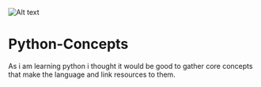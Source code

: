 ![Alt text]([[https://www.google.com/search?q=python+&sca_esv=a5fe1f6bddd2655c&sca_upv=1&udm=2&biw=1858&bih=932&sxsrf=ADLYWIITltjbOKD8F6YeTqCACVvIF5cSig%3A1715321018797&ei=urg9ZoujMLfPxc8P26CimAg&ved=0ahUKEwiL6IDgtIKGAxW3Z_EDHVuQCIMQ4dUDCBA&uact=5&oq=python+&gs_lp=Egxnd3Mtd2l6LXNlcnAiB3B5dGhvbiAyBBAjGCcyBBAjGCcyBRAAGIAEMgUQABiABDIFEAAYgAQyBRAAGIAEMgUQABiABDIFEAAYgAQyBRAAGIAEMgUQABiABEigEFDWA1i2DnABeACQAQCYAY0BoAH9BqoBAzAuOLgBA8gBAPgBAZgCBKAC8gLCAgYQABgIGB6YAwCIBgGSBwMxLjOgB94s&sclient=gws-wiz-serp#vhid=fPDSxZuCSjd-gM&vssid=mosaic](https://www.google.com/url?sa=i&url=https%3A%2F%2Fjunilearning.com%2Fblog%2Fguide%2Fwhat-is-python-101-for-students%2F&psig=AOvVaw0wfClvD00zOc_mktolSM9e&ust=1715407458718000&source=images&cd=vfe&opi=89978449&ved=0CBIQjRxqFwoTCOibxfa0goYDFQAAAAAdAAAAABAE)](https://images.app.goo.gl/QczHjkMVuFwnNiCMA))
# Python-Concepts
As i am learning python i thought it would be good to gather core concepts that make the language and link resources to them.
